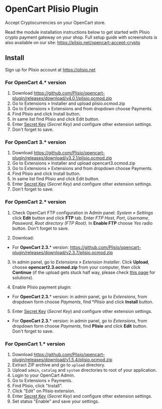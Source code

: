 # OpenCart Plisio Plugin

Accept Cryptocurrencies on your OpenCart store.

Read the module installation instructions below to get started with Plisio crypto payment gateway on your shop.
Full setup guide with screenshots is also available on our site: <https://plisio.net/opencart-accept-crypto>


## Install

Sign up for Plisio account at <https://plisio.net>

### For OpenCart 4.* version

1. Download <https://github.com/Plisio/opencart-plugin/releases/download/v4.0.1/plisio.ocmod.zip>
2. Go to Extensions » Installer and upload plisio.ocmod.zip
3. Go to Extensions » Extensions and from dropdown choose Payments.
4. Find Plisio and click Install button.
5. In same list find Plisio and click Edit button.
6. Enter [Secret Key](https://plisio.net/faq/how-to-connect-the-api) (*Secret Key*) and configure other extension settings.
7. Don't forget to save.

### For OpenCart 3.* version

1. Download <https://github.com/Plisio/opencart-plugin/releases/download/v3.2.1/plisio.ocmod.zip>
2. Go to Extensions » Installer and upload opencart3.ocmod.zip
3. Go to Extensions » Extensions and from dropdown choose Payments.
4. Find Plisio and click Install button.
5. In same list find Plisio and click Edit button.
6. Enter [Secret Key](https://plisio.net/faq/how-to-connect-the-api) (*Secret Key*) and configure other extension settings.
7. Don't forget to save.

### For OpenCart 2.* version

1. Check OpenCart FTP configuration in Admin panel: *System » Settings* click **Edit** button and click **FTP** tab. Enter *FTP Host*, *Port*, *Username*, *Password*, *Root directory (FTP Root)*. In **Enable FTP** choose *Yes* radio button. Don't forget to save.

2. Download:
  * For **OpenCart 2.3.*** version: <https://github.com/Plisio/opencart-plugin/releases/download/v2.3.7/plisio.ocmod.zip>

3. In admin panel, go to *Extensions » Extension Installer*. Click **Upload**, choose **opencart2.3.ocmod.zip** from your computer, then click **Continue** (if the upload gets stuck half way, please check [this page](https://www.opencart.com/index.php?route=marketplace/extension/info&extension_id=38131) for solutions).

4. Enable Plisio payment plugin:
 * For **OpenCart 2.3.*** version: in admin panel, go to *Extensions*, from dropdown form choose *Payments*, find **Plisio* and click **Install** button.

5. Enter [Secret Key](https://plisio.net/faq/how-to-connect-the-api) (*Secret Key*) and configure other extension settings.
  * For **OpenCart 2.3.*** version: in admin panel, go to *Extensions*, from dropdown form choose *Payments*, find **Plisio** and click **Edit** button. Don't forget to save.


### For OpenCart 1.* version

1. Download <https://github.com/Plisio/opencart-plugin/releases/download/v1.5.4/plisio.ocmod.zip>
2. Extract ZIP archive and go to `upload` directory.
3. Upload `admin`, `catalog` and `system` directories to root of your application.
4. Login to your OpenCart Admin.
5. Go to Extensions » Payments.
6. Find Plisio, click "Install".
7. Click "Edit" on Plisio extension.
8. Enter [Secret Key](https://plisio.net/faq/how-to-connect-the-api) (*Secret Key*) and configure other extension settings.
9. Set status "Enable" and save your settings.
